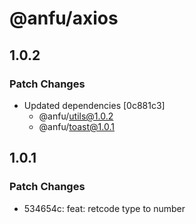 # @anfu/axios

## 1.0.2

### Patch Changes

- Updated dependencies [0c881c3]
  - @anfu/utils@1.0.2
  - @anfu/toast@1.0.1

## 1.0.1

### Patch Changes

- 534654c: feat: retcode type to number
